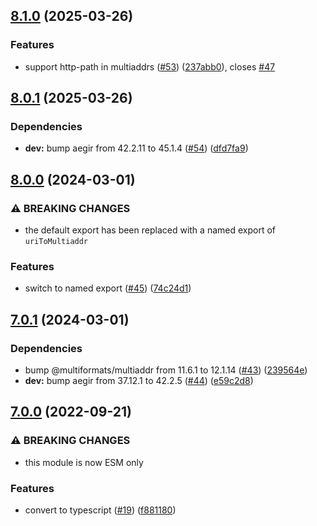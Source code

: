 ## [8.1.0](https://github.com/multiformats/js-uri-to-multiaddr/compare/v8.0.1...v8.1.0) (2025-03-26)

### Features

* support http-path in multiaddrs ([#53](https://github.com/multiformats/js-uri-to-multiaddr/issues/53)) ([237abb0](https://github.com/multiformats/js-uri-to-multiaddr/commit/237abb07edf05e000056ae2d60bbce333326c8a8)), closes [#47](https://github.com/multiformats/js-uri-to-multiaddr/issues/47)

## [8.0.1](https://github.com/multiformats/js-uri-to-multiaddr/compare/v8.0.0...v8.0.1) (2025-03-26)

### Dependencies

* **dev:** bump aegir from 42.2.11 to 45.1.4 ([#54](https://github.com/multiformats/js-uri-to-multiaddr/issues/54)) ([dfd7fa9](https://github.com/multiformats/js-uri-to-multiaddr/commit/dfd7fa922369306aec0370a07b5fa53596531e72))

## [8.0.0](https://github.com/multiformats/js-uri-to-multiaddr/compare/v7.0.1...v8.0.0) (2024-03-01)


### ⚠ BREAKING CHANGES

* the default export has been replaced with a named export of `uriToMultiaddr`

### Features

* switch to named export ([#45](https://github.com/multiformats/js-uri-to-multiaddr/issues/45)) ([74c24d1](https://github.com/multiformats/js-uri-to-multiaddr/commit/74c24d185480936e57e93072cd92cc7ae8722268))

## [7.0.1](https://github.com/multiformats/js-uri-to-multiaddr/compare/v7.0.0...v7.0.1) (2024-03-01)


### Dependencies

* bump @multiformats/multiaddr from 11.6.1 to 12.1.14 ([#43](https://github.com/multiformats/js-uri-to-multiaddr/issues/43)) ([239564e](https://github.com/multiformats/js-uri-to-multiaddr/commit/239564ec0a4e46a9f901ff16fcf135c6c5956eeb))
* **dev:** bump aegir from 37.12.1 to 42.2.5 ([#44](https://github.com/multiformats/js-uri-to-multiaddr/issues/44)) ([e59c2d8](https://github.com/multiformats/js-uri-to-multiaddr/commit/e59c2d8964335c64c6938694afa435080e558edd))

## [7.0.0](https://github.com/multiformats/js-uri-to-multiaddr/compare/v6.0.0...v7.0.0) (2022-09-21)


### ⚠ BREAKING CHANGES

* this module is now ESM only

### Features

* convert to typescript ([#19](https://github.com/multiformats/js-uri-to-multiaddr/issues/19)) ([f881180](https://github.com/multiformats/js-uri-to-multiaddr/commit/f881180e6bdf12de9ba55d986ad746c1673e46b3))
